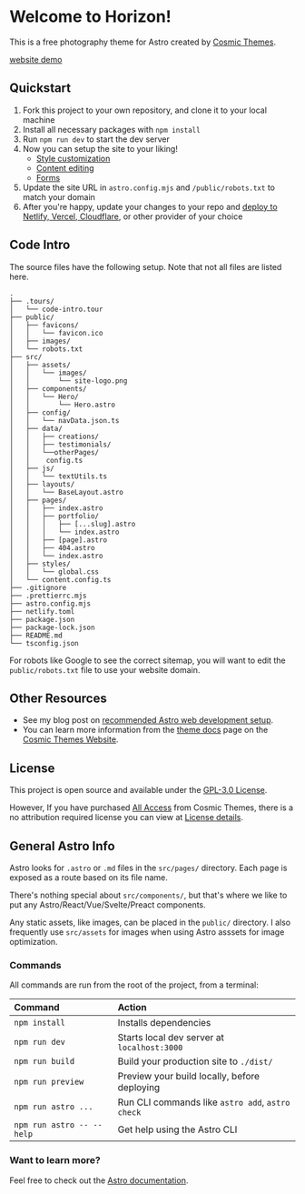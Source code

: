 # Welcome to Horizon!

This is a free photography theme for Astro created by [Cosmic Themes](https://cosmicthemes.com/).

[website demo](https://horizon.cosmicthemes.com/)

## Quickstart

1. Fork this project to your own repository, and clone it to your local machine
2. Install all necessary packages with `npm install`
3. Run `npm run dev` to start the dev server
4. Now you can setup the site to your liking!
   - [Style customization](https://cosmicthemes.com/docs/styles/)
   - [Content editing](https://cosmicthemes.com/docs/content/)
   - [Forms](https://cosmicthemes.com/docs/contact-form/)
5. Update the site URL in `astro.config.mjs` and `/public/robots.txt` to match your domain
6. After you're happy, update your changes to your repo and [deploy to Netlify, Vercel, Cloudflare](https://cosmicthemes.com/deployment/), or other provider of your choice

## Code Intro

The source files have the following setup. Note that not all files are listed here.

```
.
├── .tours/
│   └── code-intro.tour
├── public/
│   ├── favicons/
│   │   └── favicon.ico
│   ├── images/
│   └── robots.txt
├── src/
│   ├── assets/
│   │   └── images/
│   │       └── site-logo.png
│   ├── components/
│   │   └── Hero/
│   │       └── Hero.astro
│   ├── config/
│   │   └── navData.json.ts
│   ├── data/
│   │   ├── creations/
│   │   ├── testimonials/
│   │   └──otherPages/
│   │    config.ts
│   ├── js/
│   │   └── textUtils.ts
│   ├── layouts/
│   │   └── BaseLayout.astro
│   ├── pages/
│   │   ├── index.astro
│   │   ├── portfolio/
│   │   │   ├── [...slug].astro
│   │   │   └── index.astro
│   │   ├── [page].astro
│   │   ├── 404.astro
│   │   └── index.astro
│   ├── styles/
│   │   └── global.css
│   └── content.config.ts
├── .gitignore
├── .prettierrc.mjs
├── astro.config.mjs
├── netlify.toml
├── package.json
├── package-lock.json
├── README.md
└── tsconfig.json
```

For robots like Google to see the correct sitemap, you will want to edit the `public/robots.txt` file to use your website domain.

## Other Resources

- See my blog post on [recommended Astro web development setup](https://cosmicthemes.com/blog/astro-web-development-setup/).
- You can learn more information from the [theme docs](https://cosmicthemes.com/docs/) page on the [Cosmic Themes Website](https://cosmicthemes.com/).

## License

This project is open source and available under the [GPL-3.0 License](https://www.gnu.org/licenses/gpl-3.0.en.html).

However, If you have purchased [All Access](https://cosmicthemes.com/all-access/) from Cosmic Themes, there is a no attribution required license you can view at [License details](https://cosmicthemes.com/license/).

## General Astro Info

Astro looks for `.astro` or `.md` files in the `src/pages/` directory. Each page is exposed as a route based on its file name.

There's nothing special about `src/components/`, but that's where we like to put any Astro/React/Vue/Svelte/Preact components.

Any static assets, like images, can be placed in the `public/` directory. I also frequently use `src/assets` for images when using Astro asssets for image optimization.

### Commands

All commands are run from the root of the project, from a terminal:

| Command                   | Action                                           |
| :------------------------ | :----------------------------------------------- |
| `npm install`             | Installs dependencies                            |
| `npm run dev`             | Starts local dev server at `localhost:3000`      |
| `npm run build`           | Build your production site to `./dist/`          |
| `npm run preview`         | Preview your build locally, before deploying     |
| `npm run astro ...`       | Run CLI commands like `astro add`, `astro check` |
| `npm run astro -- --help` | Get help using the Astro CLI                     |

### Want to learn more?

Feel free to check out the [Astro documentation](https://docs.astro.build).
